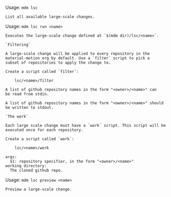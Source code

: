 Usage: `mdm lsc`

    List all available large-scale changes.

Usage: `mdm lsc run <name>`

    Executes the large-scale change defined at `$(mdm dir)/lsc/<name>`.
    
    `Filtering`
    
    A large-scale change will be applied to every repository in the
    material-motion org by default. Use a `filter` script to pick a
    subset of repositories to apply the change to.
    
    Create a script called `filter`:
    
        lsc/<name>/filter
    
    A list of github repository names in the form "<owner>/<name>" can
    be read from stdin.
    
    A list of github repository names in the form "<owner>/<name>" should
    be written to stdout.
    
    `The work`
    
    Each large scale change must have a `work` script. This script will be
    executed once for each repository.
    
    Create a script called `work`:
    
        lsc/<name>/work
    
    args:
      $1: repository specifier, in the form "<owner>/<name>"
    working directory:
      The cloned github repo.

Usage: `mdm lsc preview <name>`

    Preview a large-scale change.
